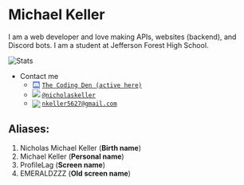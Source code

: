 # Michael Keller
I am a web developer and love making APIs, websites (backend), and Discord bots. I am a student at Jefferson Forest High School.

![Stats](https://github-readme-stats.vercel.app/api?username=ProfileLag&show_icons=true&theme=dark)
* Contact me
    * <img align="center" height=16px src="https://github.com/m-sterling/m-sterling/raw/master/assets/discord.ico"> [`The Coding Den (active here)`](https://discord.gg/code)
    * <img aligh="center" height=16px src="https://keybase.io/favicon.ico"> [`@nicholaskeller`](https://keybase.io/nicholaskeller)
    * <img align="center" height=16px src="https://github.com/m-sterling/m-sterling/raw/master/assets/gmail.ico"> [`nkeller5627@gmail.com`](mailto:nkeller5627@gmail.com)

## Aliases:
1. Nicholas Michael Keller (**Birth name**)
2. Michael Keller (**Personal name**)
3. ProfileLag (**Screen name**)
4. EMERALDZZZ (**Old screen name**)
